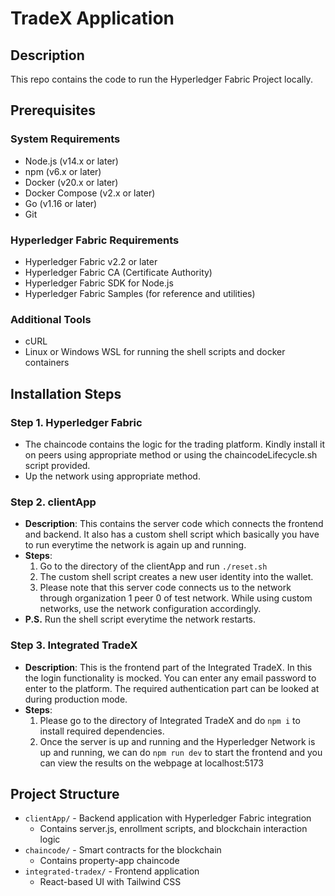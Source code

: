 # TradeX Application

## Description
This repo contains the code to run the Hyperledger Fabric Project locally.

## Prerequisites
### System Requirements
- Node.js (v14.x or later)
- npm (v6.x or later)
- Docker (v20.x or later)
- Docker Compose (v2.x or later)
- Go (v1.16 or later)
- Git

### Hyperledger Fabric Requirements
- Hyperledger Fabric v2.2 or later
- Hyperledger Fabric CA (Certificate Authority)
- Hyperledger Fabric SDK for Node.js
- Hyperledger Fabric Samples (for reference and utilities)

### Additional Tools
- cURL
- Linux or Windows WSL for running the shell scripts and docker containers

## Installation Steps
### Step 1. Hyperledger Fabric
- The chaincode contains the logic for the trading platform. Kindly install it on peers using appropriate method or using the chaincodeLifecycle.sh script provided.
- Up the network using appropriate method.

### Step 2. clientApp
- **Description**: This contains the server code which connects the frontend and backend. It also has a custom shell script which basically you have to run everytime the network is again up and running.
- **Steps**: 
  1. Go to the directory of the clientApp and run `./reset.sh`
  2. The custom shell script creates a new user identity into the wallet.
  3. Please note that this server code connects us to the network through organization 1 peer 0 of test network. While using custom networks, use the network configuration accordingly.
- **P.S.** Run the shell script everytime the network restarts.

### Step 3. Integrated TradeX
- **Description**: This is the frontend part of the Integrated TradeX. In this the login functionality is mocked. You can enter any email password to enter to the platform. The required authentication part can be looked at during production mode.
- **Steps**: 
  1. Please go to the directory of Integrated TradeX and do `npm i` to install required dependencies.
  2. Once the server is up and running and the Hyperledger Network is up and running, we can do `npm run dev` to start the frontend and you can view the results on the webpage at localhost:5173

## Project Structure
- `clientApp/` - Backend application with Hyperledger Fabric integration
  - Contains server.js, enrollment scripts, and blockchain interaction logic
- `chaincode/` - Smart contracts for the blockchain
  - Contains property-app chaincode
- `integrated-tradex/` - Frontend application
  - React-based UI with Tailwind CSS
